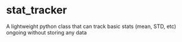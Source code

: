 # stat_tracker
A lightweight python class that can track basic stats (mean, STD, etc) ongoing without storing any data

